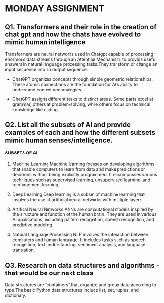 # MONDAY ASSIGNMENT

## Q1. Transformers and their role in the creation of chat gpt and how the chats have evolved to mimic human intelligence 


Transformers are neural networks used in Chatgpt capable of processing enormous data streams through an Attention Mechanism, to provide useful answers in natural language processing tasks.They  transform or change an input sequence into an output sequence.

 - ChatGPT organizes concepts through simple geometric relationships.  These atomic connections are the foundation for AI’s ability to understand context and analogies.
 
- ChatGPT assigns different tasks to distinct areas. Some parts excel at grammar, others at problem-solving, while others focus on technical knowledge like coding.


## Q2. List all the subsets of AI and provide examples of each and how the different subsets mimic human senses/intelligence.

#### SUBSETS OF AI

1. Machine Learning
  Machine learning focuses on developing algorithms that enable computers to learn from data and make predictions or decisions without being explicitly programmed. It encompasses various techniques such as supervised learning, unsupervised learning, and reinforcement learning.

2. Deep Learning 
  Deep learning is a subset of machine learning that involves the use of artificial neural networks with multiple layers  
  

3. Artifical Neural Networks
   ANNs are computational models inspired by the structure and function of the human brain. They are used in various AI applications, including pattern recognition, speech recognition, and predictive modeling.

4. Natural Language Processing
  NLP involves the interaction between computers and human language. It includes tasks such as speech recognition, text understanding, sentiment analysis, and language translation.


## Q3. Research on data structures and algorithms - that would be our next class


 Data structures are “containers” that organize and group data according to type.The basic Python data structures include list, set, tuples, and dictionary. 


